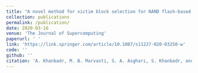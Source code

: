 ```yaml
---
title: "A novel method for victim block selection for NAND flash-based solid state drives based on scoring"
collection: publications
permalink: /publication/
date: 2020-03-16
venue: 'The Journal of Supercomputing'
paperurl: ' '
link: 'https://link.springer.com/article/10.1007/s11227-020-03250-w'
code: ''
github: ''
citation: 'A. Khanbadr, M. B. Marvasti, S. A. Asghari, S. Khanbadr, and A. M. Rahmani. &quot;A novel method for victim block selection for NAND flash-based solid state drives based on scoring.&quot; <i>The Journal of Supercomputing</i>, 2020'
--- 
```

<!-- * A. Khanbadr, M. B. Marvasti, S. A. Asghari, S. Khanbadr, and A. M. Rahmani, ” A novel method for victim block
selection for NAND flash-based solid state drives based on scoring, ” The Journal of Supercomputing 2020([The paper's url]-->
